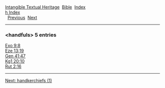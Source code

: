 [Intangible Textual Heritage](../../index)  [Bible](../index) 
[Index](index)   
[h Index](_h_)  
  [Previous](c05096)  [Next](c05098) 

------------------------------------------------------------------------

### &lt;handfuls&gt; 5 entries

[Exo 9:8](../kjv/exo009.htm#008)  
[Eze 13:19](../kjv/eze013.htm#019)  
[Gen 41:47](../kjv/gen041.htm#047)  
[Kg1 20:10](../kjv/kg1020.htm#010)  
[Rut 2:16](../kjv/rut002.htm#016)  

------------------------------------------------------------------------

[Next: handkerchiefs (1)](c05098)
